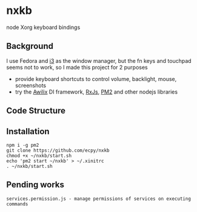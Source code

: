 # nxkb

node Xorg keyboard bindings

## Background
I use Fedora and [i3](https://i3wm.org/) as the window manager, but the fn keys and touchpad seems not to work, so I made this project for 2 purposes
- provide keyboard shortcuts to control volume, backlight, mouse, screenshots
- try the [Awilix](https://github.com/jeffijoe/awilix#readme) DI framework, [RxJs](https://rxjs-dev.firebaseapp.com/), [PM2](http://pm2.keymetrics.io/) and other nodejs libraries

## Code Structure


## Installation
```
npm i -g pm2
git clone https://github.com/ecpy/nxkb
chmod +x ~/nxkb/start.sh
echo 'pm2 start ~/nxkb' > ~/.xinitrc
. ~/nxkb/start.sh
```

## Pending works
```
services.permission.js - manage permissions of services on executing commands
```